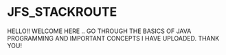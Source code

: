 # JFS_STACKROUTE
HELLO!!
WELCOME HERE ..
GO THROUGH THE BASICS OF JAVA PROGRAMMING AND IMPORTANT CONCEPTS I HAVE UPLOADED.
THANK YOU!
